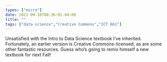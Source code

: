 ```yaml
---
types: ["micro"]
date: 2021-09-16T08:36:01-04:00
title: ""
tags: ["data science","Creative Commons","ICT 661"]
---
```

Unsatisfied with the Intro to Data Science textbook I’ve inherited. Fortunately, an earlier version is Creative Commons-licensed, as are some other fantastic resources. Guess who’s going to remix himself a new textbook for next Fall!
